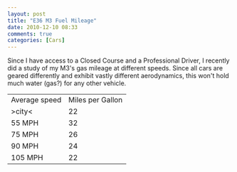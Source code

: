 ```yaml
---
layout: post
title: "E36 M3 Fuel Mileage"
date: 2010-12-10 08:33
comments: true
categories: [Cars]
---
```

Since I have access to a Closed Course and a Professional Driver, I recently did a study of my M3's gas mileage at different speeds.  Since all cars are geared differently and exhibit vastly different aerodynamics, this won't hold much water (gas?) for any other vehicle.

<table>
    <tr>
        <td> Average speed </td>
        <td> Miles per Gallon </td>
    </tr>
    <tr>
        <td>&gt;city&lt;</td>
        <td>22</td>
    </tr>
    <tr>
        <td>55 MPH</td>
        <td>32</td>
    </tr>
    <tr>
        <td>75 MPH</td>
        <td>26</td>
    </tr>
    <tr>
        <td>90 MPH</td>
        <td>24</td>
    </tr>
    <tr>
        <td>105 MPH</td>
        <td>22</td>
    </tr>
</table>



